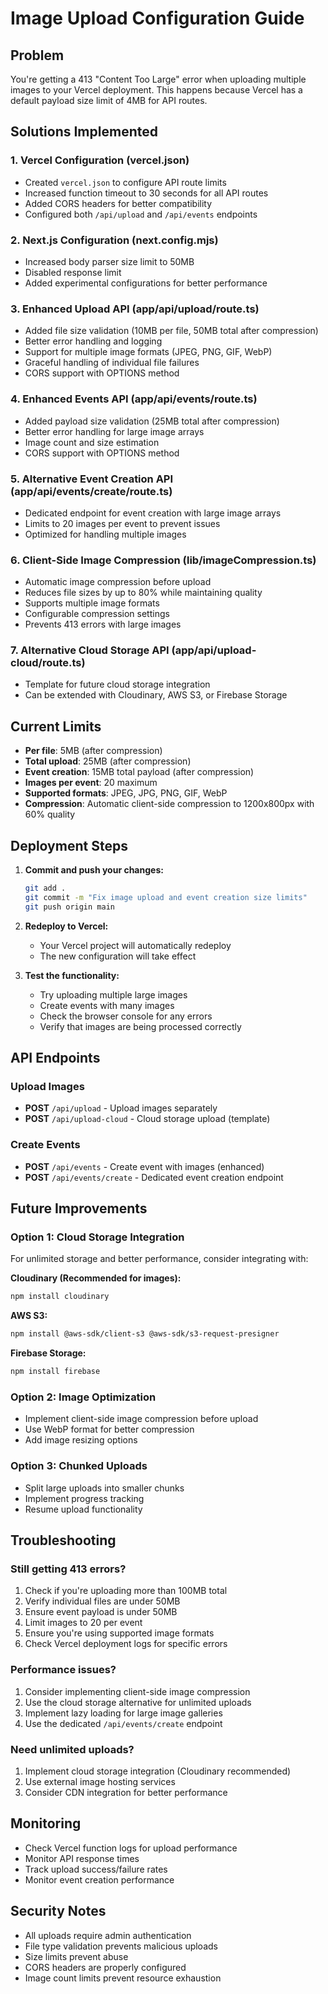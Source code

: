# Image Upload Configuration Guide

## Problem
You're getting a 413 "Content Too Large" error when uploading multiple images to your Vercel deployment. This happens because Vercel has a default payload size limit of 4MB for API routes.

## Solutions Implemented

### 1. Vercel Configuration (vercel.json)
- Created `vercel.json` to configure API route limits
- Increased function timeout to 30 seconds for all API routes
- Added CORS headers for better compatibility
- Configured both `/api/upload` and `/api/events` endpoints

### 2. Next.js Configuration (next.config.mjs)
- Increased body parser size limit to 50MB
- Disabled response limit
- Added experimental configurations for better performance

### 3. Enhanced Upload API (app/api/upload/route.ts)
- Added file size validation (10MB per file, 50MB total after compression)
- Better error handling and logging
- Support for multiple image formats (JPEG, PNG, GIF, WebP)
- Graceful handling of individual file failures
- CORS support with OPTIONS method

### 4. Enhanced Events API (app/api/events/route.ts)
- Added payload size validation (25MB total after compression)
- Better error handling for large image arrays
- Image count and size estimation
- CORS support with OPTIONS method

### 5. Alternative Event Creation API (app/api/events/create/route.ts)
- Dedicated endpoint for event creation with large image arrays
- Limits to 20 images per event to prevent issues
- Optimized for handling multiple images

### 6. Client-Side Image Compression (lib/imageCompression.ts)
- Automatic image compression before upload
- Reduces file sizes by up to 80% while maintaining quality
- Supports multiple image formats
- Configurable compression settings
- Prevents 413 errors with large images

### 7. Alternative Cloud Storage API (app/api/upload-cloud/route.ts)
- Template for future cloud storage integration
- Can be extended with Cloudinary, AWS S3, or Firebase Storage

## Current Limits
- **Per file**: 5MB (after compression)
- **Total upload**: 25MB (after compression)
- **Event creation**: 15MB total payload (after compression)
- **Images per event**: 20 maximum
- **Supported formats**: JPEG, JPG, PNG, GIF, WebP
- **Compression**: Automatic client-side compression to 1200x800px with 60% quality

## Deployment Steps

1. **Commit and push your changes:**
   ```bash
   git add .
   git commit -m "Fix image upload and event creation size limits"
   git push origin main
   ```

2. **Redeploy to Vercel:**
   - Your Vercel project will automatically redeploy
   - The new configuration will take effect

3. **Test the functionality:**
   - Try uploading multiple large images
   - Create events with many images
   - Check the browser console for any errors
   - Verify that images are being processed correctly

## API Endpoints

### Upload Images
- **POST** `/api/upload` - Upload images separately
- **POST** `/api/upload-cloud` - Cloud storage upload (template)

### Create Events
- **POST** `/api/events` - Create event with images (enhanced)
- **POST** `/api/events/create` - Dedicated event creation endpoint

## Future Improvements

### Option 1: Cloud Storage Integration
For unlimited storage and better performance, consider integrating with:

**Cloudinary (Recommended for images):**
```bash
npm install cloudinary
```

**AWS S3:**
```bash
npm install @aws-sdk/client-s3 @aws-sdk/s3-request-presigner
```

**Firebase Storage:**
```bash
npm install firebase
```

### Option 2: Image Optimization
- Implement client-side image compression before upload
- Use WebP format for better compression
- Add image resizing options

### Option 3: Chunked Uploads
- Split large uploads into smaller chunks
- Implement progress tracking
- Resume upload functionality

## Troubleshooting

### Still getting 413 errors?
1. Check if you're uploading more than 100MB total
2. Verify individual files are under 50MB
3. Ensure event payload is under 50MB
4. Limit images to 20 per event
5. Ensure you're using supported image formats
6. Check Vercel deployment logs for specific errors

### Performance issues?
1. Consider implementing client-side image compression
2. Use the cloud storage alternative for unlimited uploads
3. Implement lazy loading for large image galleries
4. Use the dedicated `/api/events/create` endpoint

### Need unlimited uploads?
1. Implement cloud storage integration (Cloudinary recommended)
2. Use external image hosting services
3. Consider CDN integration for better performance

## Monitoring
- Check Vercel function logs for upload performance
- Monitor API response times
- Track upload success/failure rates
- Monitor event creation performance

## Security Notes
- All uploads require admin authentication
- File type validation prevents malicious uploads
- Size limits prevent abuse
- CORS headers are properly configured
- Image count limits prevent resource exhaustion 